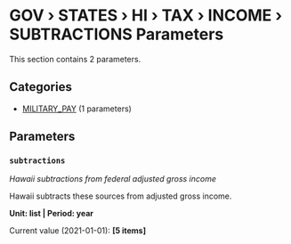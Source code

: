 # GOV › STATES › HI › TAX › INCOME › SUBTRACTIONS Parameters

This section contains 2 parameters.

## Categories

- [MILITARY_PAY](military_pay/index.md) (1 parameters)

## Parameters

### `subtractions`
*Hawaii subtractions from federal adjusted gross income*

Hawaii subtracts these sources from adjusted gross income.

**Unit: list | Period: year**

Current value (2021-01-01): **[5 items]**

